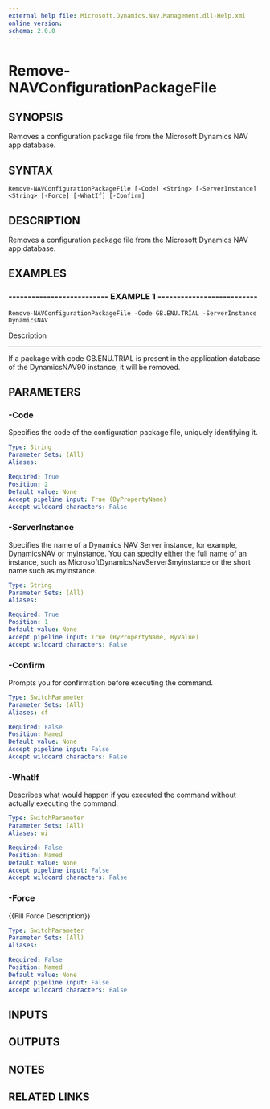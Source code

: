 ```yaml
---
external help file: Microsoft.Dynamics.Nav.Management.dll-Help.xml
online version: 
schema: 2.0.0
---
```


# Remove-NAVConfigurationPackageFile

## SYNOPSIS
Removes a configuration package file from the Microsoft Dynamics NAV app database.

## SYNTAX

```
Remove-NAVConfigurationPackageFile [-Code] <String> [-ServerInstance] <String> [-Force] [-WhatIf] [-Confirm]
```

## DESCRIPTION
Removes a configuration package file from the Microsoft Dynamics NAV app database.

## EXAMPLES

### -------------------------- EXAMPLE 1 --------------------------
```
Remove-NAVConfigurationPackageFile -Code GB.ENU.TRIAL -ServerInstance DynamicsNAV
```

Description

-----------

If a package with code GB.ENU.TRIAL is present in the application database of the DynamicsNAV90 instance, it will be removed.

## PARAMETERS

### -Code
Specifies the code of the configuration package file, uniquely identifying it.

```yaml
Type: String
Parameter Sets: (All)
Aliases: 

Required: True
Position: 2
Default value: None
Accept pipeline input: True (ByPropertyName)
Accept wildcard characters: False
```

### -ServerInstance
Specifies the name of a Dynamics NAV Server instance, for example, DynamicsNAV or myinstance.
You can specify either the full name of an instance, such as MicrosoftDynamicsNavServer$myinstance or the short name such as myinstance.

```yaml
Type: String
Parameter Sets: (All)
Aliases: 

Required: True
Position: 1
Default value: None
Accept pipeline input: True (ByPropertyName, ByValue)
Accept wildcard characters: False
```

### -Confirm
Prompts you for confirmation before executing the command.

```yaml
Type: SwitchParameter
Parameter Sets: (All)
Aliases: cf

Required: False
Position: Named
Default value: None
Accept pipeline input: False
Accept wildcard characters: False
```

### -WhatIf
Describes what would happen if you executed the command without actually executing the command.

```yaml
Type: SwitchParameter
Parameter Sets: (All)
Aliases: wi

Required: False
Position: Named
Default value: None
Accept pipeline input: False
Accept wildcard characters: False
```

### -Force
{{Fill Force Description}}

```yaml
Type: SwitchParameter
Parameter Sets: (All)
Aliases: 

Required: False
Position: Named
Default value: None
Accept pipeline input: False
Accept wildcard characters: False
```

## INPUTS

## OUTPUTS

## NOTES
## RELATED LINKS

